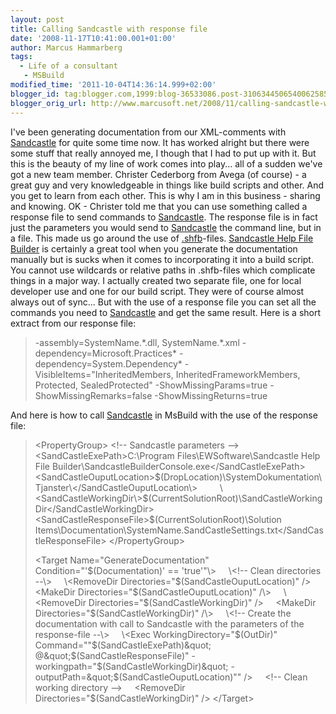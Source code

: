 ```yaml
---
layout: post
title: Calling Sandcastle with response file
date: '2008-11-17T10:41:00.001+01:00'
author: Marcus Hammarberg
tags:
  - Life of a consultant
   - MSBuild
modified_time: '2011-10-04T14:36:14.999+02:00'
blogger_id: tag:blogger.com,1999:blog-36533086.post-3106344506540062585
blogger_orig_url: http://www.marcusoft.net/2008/11/calling-sandcastle-with-response-file.html
---
```


I've been generating documentation from our XML-comments with
<a href="http://www.codeplex.com/Sandcastle"
target="_blank">Sandcastle</a> for quite some time now. It has worked
alright but there were some stuff that really annoyed me, I though that
I had to put up with it.
But this is the beauty of my line of work comes into play... all of a
sudden we've got a new team member. Christer Cederborg from Avega (of
course) - a great guy and very knowledgeable in things like build
scripts and other. And you get to learn from each other. This is why I
am in this business - sharing and knowing.
OK - Christer told me that you can use something called a response file
to send commands to <a href="http://www.codeplex.com/Sandcastle"
target="_blank">Sandcastle</a>. The response file is in fact just the
parameters you would send to
<a href="http://www.codeplex.com/Sandcastle"
target="_blank">Sandcastle</a> the command line, but in a file. This
made us go around the use of
<a href="http://www.codeplex.com/SHFB" target="_blank">.shfb</a>-files.
<a href="http://www.codeplex.com/SHFB" target="_blank">Sandcastle Help
File Builder</a> is certainly a great tool when you generate the
documentation manually but is sucks when it comes to incorporating it
into a build script. You cannot use wildcards or relative paths in
.shfb-files which complicate things in a major way. I actually created
two separate file, one for local developer use and one for our build
script. They were of course almost always out of sync...
But with the use of a response file you can set all the commands you
need to <a href="http://www.codeplex.com/Sandcastle"
target="_blank">Sandcastle</a> and get the same result. Here is a short
extract from our response file:

> -assembly=SystemName.\*.dll, SystemName.\*.xml
> -dependency=Microsoft.Practices\*
> -dependency=System.Dependency\*
> -VisibleItems="InheritedMembers, InheritedFrameworkMembers, Protected,
> SealedProtected"
> -ShowMissingParams=true
> -ShowMissingRemarks=false
> -ShowMissingReturns=true

And here is how to call <a href="http://www.codeplex.com/Sandcastle"
target="_blank">Sandcastle</a> in MsBuild with the use of the response
file:

> \<PropertyGroup\>
> \<!-- Sandcastle parameters --\>
>       \<SandCastleExePath\>C:\Program Files\EWSoftware\Sandcastle Help
> File Builder\SandcastleBuilderConsole.exe\</SandCastleExePath\>
>        
> \<SandCastleOuputLocation\>$(DropLocation)\SystemDokumentation\Tjanster\</SandCastleOuputLocation\>
>        
> \<SandCastleWorkingDir\>$(CurrentSolutionRoot)\SandCastleWorkingDir\</SandCastleWorkingDir\>
>         \<SandCastleResponseFile\>$(CurrentSolutionRoot)\Solution
> Items\Documentation\SystemName.SandCastleSettings.txt\</SandCastleResponseFile\>
> \</PropertyGroup\>
>
> \<Target Name="GenerateDocumentation" Condition="'$(Documentation)' ==
> 'true'"\>
>     \<!-- Clean directories --\>
>     \<RemoveDir Directories="$(SandCastleOuputLocation)" /\>
>     \<MakeDir Directories="$(SandCastleOuputLocation)" /\>
>     \<RemoveDir Directories="$(SandCastleWorkingDir)" /\>
>     \<MakeDir Directories="$(SandCastleWorkingDir)" /\>
>     \<!-- Create the documentation with call to Sandcastle with the
> parameters of the response-file --\>
>     \<Exec WorkingDirectory="$(OutDir)"
> Command="&quot;$(SandCastleExePath)&quot;
> @&quot;$(SandCastleResponseFile)&quot;
> -workingpath=&quot;$(SandCastleWorkingDir)&quot;
> -outputPath=&quot;$(SandCastleOuputLocation)&quot;" /\>
>     \<!-- Clean working directory --\>
>     \<RemoveDir Directories="$(SandCastleWorkingDir)" /\>
> \</Target\>
> <span style="color: #333333; font-size: x-small;"></span>
